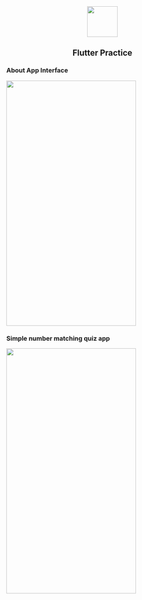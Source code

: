 <div align="center">
  <img src="https://github.com/rmproduct/FlutterPractice/blob/main/android/app/src/main/res/mipmap-xxxhdpi/ic_launcher.png" height="80" width="80">
  <h2>Flutter Practice</h2>
</div>
<h3>About App Interface</h3>
<img src="https://github.com/rmproduct/FlutterPractice/blob/main/android/app/src/main/res/drawable/About%20App%20in%20Flutter.png" height="640" width="340">
<h3>Simple number matching quiz app</h3>
<img src="https://github.com/rmproduct/FlutterPractice/blob/main/android/app/src/main/res/drawable/QuizInto.gif" height="640" width="340">
